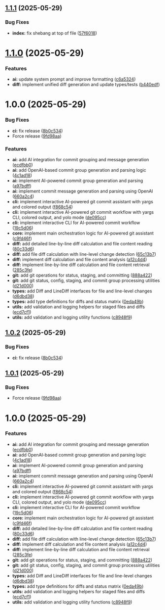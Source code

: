 ## [1.1.1](https://github.com/xyassini/gitprompt/compare/v1.1.0...v1.1.1) (2025-05-29)


### Bug Fixes

* **index:** fix shebang at top of file ([57f6018](https://github.com/xyassini/gitprompt/commit/57f6018ae6581c3d4996bc90c58fad3b7f441140))

# [1.1.0](https://github.com/xyassini/gitprompt/compare/v1.0.0...v1.1.0) (2025-05-29)


### Features

* **ai:** update system prompt and improve formatting ([c6a5324](https://github.com/xyassini/gitprompt/commit/c6a5324acb0772bfbc88ae99c2018cf98453ad7a))
* **diff:** implement unified diff generation and update types/tests ([b440edf](https://github.com/xyassini/gitprompt/commit/b440edfd35275c8b94675ed15e7fef9cb26d6927))

# 1.0.0 (2025-05-29)


### Bug Fixes

* **ci:** fix release ([8b0c534](https://github.com/xyassini/gitprompt/commit/8b0c53426a4af73f14165bba2e63027275273569))
* Force release ([9fd98aa](https://github.com/xyassini/gitprompt/commit/9fd98aa91f5d573fda313d5d95c6e3106f24ee66))


### Features

* **ai:** add AI integration for commit grouping and message generation ([ecdfbb0](https://github.com/xyassini/gitprompt/commit/ecdfbb036d5bd9256ee3c3ee35325c15161b53eb))
* **ai:** add OpenAI-based commit group generation and parsing logic ([4c1ad18](https://github.com/xyassini/gitprompt/commit/4c1ad18db08a809b7033e2a78187dba5c3fa496c))
* **ai:** implement AI-powered commit group generation and parsing ([a97bdff](https://github.com/xyassini/gitprompt/commit/a97bdffbbff47ef269386ed8743461e65be74ea3))
* **ai:** implement commit message generation and parsing using OpenAI ([660a2c4](https://github.com/xyassini/gitprompt/commit/660a2c4ca7e94581c46a0603c20f2878a087aba9))
* **cli:** implement interactive AI-powered git commit assistant with yargs and colored output ([f868c54](https://github.com/xyassini/gitprompt/commit/f868c546caef1197c6e367bb7d899bda76b2e2f5))
* **cli:** implement interactive AI-powered git commit workflow with yargs CLI, colored output, and yolo mode ([de095cc](https://github.com/xyassini/gitprompt/commit/de095cc11d1fd044101de30b924803a43ac163cf))
* **cli:** implement interactive CLI for AI-powered commit workflow ([19c5d06](https://github.com/xyassini/gitprompt/commit/19c5d06255d4a7f2a1eb59783752f560f740279f))
* **core:** implement main orchestration logic for AI-powered git assistant ([c9fd46f](https://github.com/xyassini/gitprompt/commit/c9fd46f8374d24e1806a2997a9cdbfc6036933f1))
* **diff:** add detailed line-by-line diff calculation and file content reading ([80c33d6](https://github.com/xyassini/gitprompt/commit/80c33d6e4291489d89290733721330f4ecfbbe93))
* **diff:** add file diff calculation with line-level change detection ([65c13b7](https://github.com/xyassini/gitprompt/commit/65c13b739482391bcfa1aa71f61a53299469b0a0))
* **diff:** implement diff calculation and file content analysis ([a12c4d4](https://github.com/xyassini/gitprompt/commit/a12c4d4cb6e55fe967794121fe6135d63b7fbf1d))
* **diff:** implement line-by-line diff calculation and file content retrieval ([285c3fe](https://github.com/xyassini/gitprompt/commit/285c3fee84f8963eb9aef353841f010979bd5b1c))
* **git:** add git operations for status, staging, and committing ([888a422](https://github.com/xyassini/gitprompt/commit/888a42212ed996dd48999181dfc93676041842b6))
* **git:** add git status, config, staging, and commit group processing utilities ([d21d000](https://github.com/xyassini/gitprompt/commit/d21d000ab39e72d252c9c6c5335b6549dede61cb))
* **types:** add Diff and LineDiff interfaces for file and line-level changes ([d6dbd38](https://github.com/xyassini/gitprompt/commit/d6dbd384c9fed9aed13a364aa3764737b350ddc1))
* **types:** add type definitions for diffs and status matrix ([0eda49b](https://github.com/xyassini/gitprompt/commit/0eda49bb66c20f01b12e6dd1bb467b8a6caaaba3))
* **utils:** add validation and logging helpers for staged files and diffs ([ecd7cf1](https://github.com/xyassini/gitprompt/commit/ecd7cf1c24724648a0e21795bb0544d5a9f25e9a))
* **utils:** add validation and logging utility functions ([c8948f9](https://github.com/xyassini/gitprompt/commit/c8948f90ba10b6d26e7090a896688c2852bc6afe))

## [1.0.2](https://github.com/xyassini/aigito/compare/v1.0.1...v1.0.2) (2025-05-29)


### Bug Fixes

* **ci:** fix release ([8b0c534](https://github.com/xyassini/aigito/commit/8b0c53426a4af73f14165bba2e63027275273569))

## [1.0.1](https://github.com/xyassini/aigito/compare/v1.0.0...v1.0.1) (2025-05-29)


### Bug Fixes

* Force release ([9fd98aa](https://github.com/xyassini/aigito/commit/9fd98aa91f5d573fda313d5d95c6e3106f24ee66))

# 1.0.0 (2025-05-29)


### Features

* **ai:** add AI integration for commit grouping and message generation ([ecdfbb0](https://github.com/xyassini/aigito/commit/ecdfbb036d5bd9256ee3c3ee35325c15161b53eb))
* **ai:** add OpenAI-based commit group generation and parsing logic ([4c1ad18](https://github.com/xyassini/aigito/commit/4c1ad18db08a809b7033e2a78187dba5c3fa496c))
* **ai:** implement AI-powered commit group generation and parsing ([a97bdff](https://github.com/xyassini/aigito/commit/a97bdffbbff47ef269386ed8743461e65be74ea3))
* **ai:** implement commit message generation and parsing using OpenAI ([660a2c4](https://github.com/xyassini/aigito/commit/660a2c4ca7e94581c46a0603c20f2878a087aba9))
* **cli:** implement interactive AI-powered git commit assistant with yargs and colored output ([f868c54](https://github.com/xyassini/aigito/commit/f868c546caef1197c6e367bb7d899bda76b2e2f5))
* **cli:** implement interactive AI-powered git commit workflow with yargs CLI, colored output, and yolo mode ([de095cc](https://github.com/xyassini/aigito/commit/de095cc11d1fd044101de30b924803a43ac163cf))
* **cli:** implement interactive CLI for AI-powered commit workflow ([19c5d06](https://github.com/xyassini/aigito/commit/19c5d06255d4a7f2a1eb59783752f560f740279f))
* **core:** implement main orchestration logic for AI-powered git assistant ([c9fd46f](https://github.com/xyassini/aigito/commit/c9fd46f8374d24e1806a2997a9cdbfc6036933f1))
* **diff:** add detailed line-by-line diff calculation and file content reading ([80c33d6](https://github.com/xyassini/aigito/commit/80c33d6e4291489d89290733721330f4ecfbbe93))
* **diff:** add file diff calculation with line-level change detection ([65c13b7](https://github.com/xyassini/aigito/commit/65c13b739482391bcfa1aa71f61a53299469b0a0))
* **diff:** implement diff calculation and file content analysis ([a12c4d4](https://github.com/xyassini/aigito/commit/a12c4d4cb6e55fe967794121fe6135d63b7fbf1d))
* **diff:** implement line-by-line diff calculation and file content retrieval ([285c3fe](https://github.com/xyassini/aigito/commit/285c3fee84f8963eb9aef353841f010979bd5b1c))
* **git:** add git operations for status, staging, and committing ([888a422](https://github.com/xyassini/aigito/commit/888a42212ed996dd48999181dfc93676041842b6))
* **git:** add git status, config, staging, and commit group processing utilities ([d21d000](https://github.com/xyassini/aigito/commit/d21d000ab39e72d252c9c6c5335b6549dede61cb))
* **types:** add Diff and LineDiff interfaces for file and line-level changes ([d6dbd38](https://github.com/xyassini/aigito/commit/d6dbd384c9fed9aed13a364aa3764737b350ddc1))
* **types:** add type definitions for diffs and status matrix ([0eda49b](https://github.com/xyassini/aigito/commit/0eda49bb66c20f01b12e6dd1bb467b8a6caaaba3))
* **utils:** add validation and logging helpers for staged files and diffs ([ecd7cf1](https://github.com/xyassini/aigito/commit/ecd7cf1c24724648a0e21795bb0544d5a9f25e9a))
* **utils:** add validation and logging utility functions ([c8948f9](https://github.com/xyassini/aigito/commit/c8948f90ba10b6d26e7090a896688c2852bc6afe))
